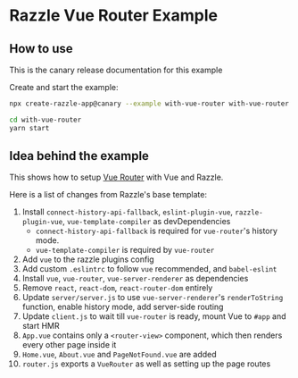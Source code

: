 # Razzle Vue Router Example

## How to use

<!-- START install generated instructions please keep comment here to allow auto update -->
<!-- DON'T EDIT THIS SECTION, INSTEAD RE-RUN yarn update-examples TO UPDATE -->
This is the canary release documentation for this example

Create and start the example:

```bash
npx create-razzle-app@canary --example with-vue-router with-vue-router

cd with-vue-router
yarn start
```
<!-- END install generated instructions please keep comment here to allow auto update -->

## Idea behind the example
This shows how to setup [Vue Router](https://router.vuejs.org/) with Vue and Razzle.

Here is a list of changes from Razzle's base template:
  1. Install `connect-history-api-fallback`, `eslint-plugin-vue`, `razzle-plugin-vue`, `vue-template-compiler` as devDependencies
      * `connect-history-api-fallback` is required for `vue-router`'s history mode.
      * `vue-template-compiler` is required by `vue-router`
  2. Add `vue` to the razzle plugins config
  3. Add custom `.eslintrc` to follow `vue` recommended, and `babel-eslint`
  4. Install `vue`, `vue-router`, `vue-server-renderer` as dependencies
  4. Remove `react`, `react-dom`, `react-router-dom` entirely
  5. Update `server/server.js` to use `vue-server-renderer`'s `renderToString` function, enable history mode, add server-side routing
  6. Update `client.js` to wait till `vue-router` is ready, mount Vue to `#app` and start HMR
  7. `App.vue` contains only a `<router-view>` component, which then renders every other page inside it
  8. `Home.vue`, `About.vue` and `PageNotFound.vue` are added
  9. `router.js` exports a `VueRouter` as well as setting up the page routes
